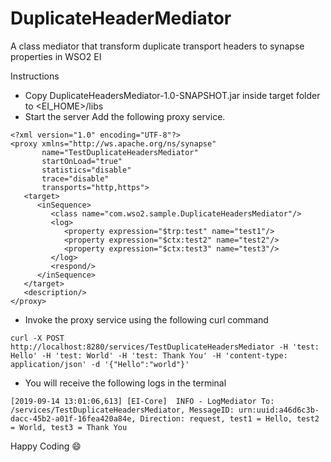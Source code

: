 # DuplicateHeaderMediator
A class mediator that transform duplicate transport headers to synapse properties in WSO2 EI

Instructions
* Copy DuplicateHeadersMediator-1.0-SNAPSHOT.jar inside target folder to <EI_HOME>/libs
* Start the server Add the following proxy service.
```
<?xml version="1.0" encoding="UTF-8"?>
<proxy xmlns="http://ws.apache.org/ns/synapse"
       name="TestDuplicateHeadersMediator"
       startOnLoad="true"
       statistics="disable"
       trace="disable"
       transports="http,https">
   <target>
      <inSequence>
         <class name="com.wso2.sample.DuplicateHeadersMediator"/>
         <log>
            <property expression="$trp:test" name="test1"/>
            <property expression="$ctx:test2" name="test2"/>
            <property expression="$ctx:test3" name="test3"/>
         </log>
         <respond/>
      </inSequence>
   </target>
   <description/>
</proxy>
```                              
* Invoke the proxy service using the following curl command
```
curl -X POST   http://localhost:8280/services/TestDuplicateHeadersMediator -H 'test: Hello' -H 'test: World' -H 'test: Thank You' -H 'content-type: application/json' -d '{"Hello":"world"}'
``` 
* You will receive the following logs in the terminal 
```
[2019-09-14 13:01:06,613] [EI-Core]  INFO - LogMediator To: /services/TestDuplicateHeadersMediator, MessageID: urn:uuid:a46d6c3b-dacc-45b2-a01f-16fea420a84e, Direction: request, test1 = Hello, test2 = World, test3 = Thank You
```

Happy Coding :smile: